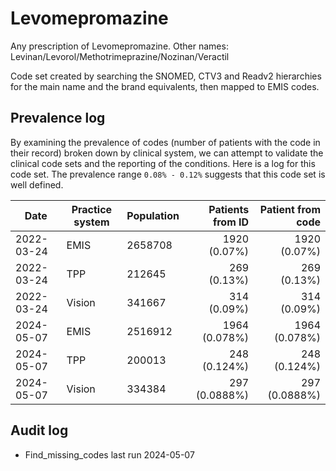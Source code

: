 # Levomepromazine

Any prescription of Levomepromazine. Other names: Levinan/Levorol/Methotrimeprazine/Nozinan/Veractil

Code set created by searching the SNOMED, CTV3 and Readv2 hierarchies for the main name and the brand equivalents, then mapped to EMIS codes.

## Prevalence log

By examining the prevalence of codes (number of patients with the code in their record) broken down by clinical system, we can attempt to validate the clinical code sets and the reporting of the conditions. Here is a log for this code set. The prevalence range `0.08% - 0.12%` suggests that this code set is well defined.

| Date       | Practice system | Population | Patients from ID | Patient from code |
| ---------- | --------------- | ---------- | ---------------: | ----------------: |
| 2022-03-24 | EMIS            | 2658708    |     1920 (0.07%) |      1920 (0.07%) |
| 2022-03-24 | TPP             | 212645     |      269 (0.13%) |       269 (0.13%) |
| 2022-03-24 | Vision          | 341667     |      314 (0.09%) |       314 (0.09%) |
| 2024-05-07 | EMIS            | 2516912    |    1964 (0.078%) |     1964 (0.078%) |
| 2024-05-07 | TPP             | 200013     |     248 (0.124%) |      248 (0.124%) |
| 2024-05-07 | Vision          | 334384     |    297 (0.0888%) |     297 (0.0888%) |

## Audit log

- Find_missing_codes last run 2024-05-07
